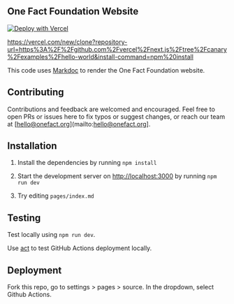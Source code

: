 ## One Fact Foundation Website

[![Deploy with Vercel](https://vercel.com/button)](https://vercel.com/new/clone?repository-url=https%3A%2F%2Fgithub.com%2Fonefact%2Fonefact.org&demo-title=One%20Fact%20Foundation%20Website&demo-url=onefact.org&demo-image=https%3A%2F%2Fwww.onefact.org%2Fimages%2Fshare.png&install-command=npm%20install--legacy-peer-deps)

https://vercel.com/new/clone?repository-url=https%3A%2F%2Fgithub.com%2Fvercel%2Fnext.js%2Ftree%2Fcanary%2Fexamples%2Fhello-world&install-command=npm%20install

This code uses [Markdoc](https://markdoc.dev) to render the One Fact Foundation website.
## Contributing

Contributions and feedback are welcomed and encouraged. Feel free to open PRs or issues here to fix typos or suggest changes, or reach our team at [hello@onefact.org](mailto:hello@onefact.org]. 

## Installation

1. Install the dependencies by running `npm install`

2. Start the development server on [http://localhost:3000](http://localhost:3000) by running `npm run dev`

3. Try editing `pages/index.md`

## Testing

Test locally using `npm run dev`.

Use [act](https://github.com/nektos/act) to test GitHub Actions deployment locally.

## Deployment

Fork this repo, go to settings > pages > source. In the dropdown, select Github Actions.
